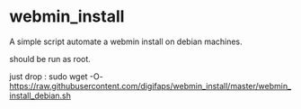 # webmin_install

A simple script automate a webmin install on debian machines.

should be run as root.

just drop : sudo wget -O- https://raw.githubusercontent.com/digifaps/webmin_install/master/webmin_install_debian.sh
